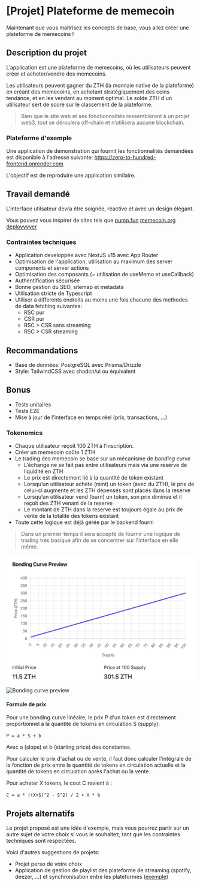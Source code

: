 # [Projet] Plateforme de memecoin

Maintenant que vous maitrisez les concepts de base, vous allez créer une plateforme de memecoins !

## Description du projet

L’application est une plateforme de memecoins, où les utilisateurs peuvent créer et acheter/vendre des memecoins.

Les utilisateurs peuvent gagner du ZTH (la monnaie native de la plateforme) en créant des memecoins, en achetant stratégiquement des coins tendance, et en les vendant au moment optimal. Le solde ZTH d'un utilisateur sert de score sur le classement de la plateforme.

> Bien que le site web et ses fonctionnalités ressembleront à un projet web3, tout se déroulera off-chain et n’utilisera aucune blockchain.

### Plateforme d'exemple

Une application de démonstration qui fournit les fonctionnalités demandées est disponible à l'adresse suivante:
https://zero-to-hundred-frontend.onrender.com

L'objectif est de reproduire une application similaire.

## Travail demandé

L'interface utilsateur devra être soignée, réactive et avec un design élégant.

Vous pouvez vous inspirer de sites tels que [pump.fun](https://pump.fun/board) [memecoin.org](https://www.memecoin.org/) [deployyyyer](https://deployyyyer.io/)

### Contraintes techniques

- Application developpée avec NextJS v15 avec App Router
- Optimisation de l'application, utilisation au maximum des server components et server actions
- Optimisation des composants (~ utilisation de useMemo et useCallback)
- Authentification sécurisée
- Bonne gestion du SEO, sitemap et metadata
- Utilisation stricte de Typescript
- Utiliser à differents endroits au moins une fois chacune des methodes de data fetching suivantes:
  - RSC pur
  - CSR pur
  - RSC > CSR sans streaming
  - RSC > CSR streaming

## Recommandations

- Base de données: PostgreSQL avec Prisma/Drizzle
- Style: TailwindCSS avec shadcn/ui ou équivalent

## Bonus

- Tests unitaires
- Tests E2E
- Mise à jour de l'interface en temps réel (prix, transactions, ...)

### Tokenomics

- Chaque utilisateur reçoit 100 ZTH à l’inscription.
- Créer un memecoin coûte 1 ZTH
- Le trading des memecoin se base sur un mécanisme de _bonding curve_
  - L’échange ne se fait pas entre utilisateurs mais via une reserve de liquidité en ZTH
  - Le prix est directement lié à la quantité de token existant
  - Lorsqu’un utilisateur achète (mint) un token (avec du ZTH), le prix de celui-ci augmente et les ZTH dépensés sont placés dans la reserve
  - Lorsqu’un utilisateur vend (burn) un token, son prix diminue et il reçoit des ZTH venant de la reserve
  - Le montant de ZTH dans la reserve est toujours égale au prix de vente de la totalité des tokens existant
- Toute cette logique est déjà gérée par le backend fourni

> Dans un premier temps il sera accepté de fournir une logique de trading très basique afin de se concentrer sur l'interface en elle même.

<div class="grid-2">
  <div>
    <img src="../assets/bonding-curve.jpg" alt="Bonding curve preview" />
  </div>
  <div>
    <img src="https://miro.medium.com/v2/resize%3Afit%3A1400/format%3Awebp/0%2Ayl-NRQ37gIM9bQI9.png" alt="Bonding curve preview" />
  </div>
</div>

#### Formule de prix

Pour une bonding curve linéaire, le prix P d'un token est directement proportionnel à la quantité de tokens en circulation S (supply):

`P = a * S + b`

Avec a (slope) et b (starting price) des constantes.

Pour calculer le prix d'achat ou de vente, il faut donc calculer l'intégrale de la fonction de prix entre la quantité de tokens en circulation actuelle et la quantité de tokens en circulation après l'achat ou la vente.

Pour acheter X tokens, le cout C revient à :

`C = a * ((X+S)^2 - S^2) / 2 + X * b`


## Projets alternatifs

Le projet proposé est une idée d'exemple, mais vous pourrez partir sur un autre sujet de votre choix si vous le souhaitez, tant que les contraintes techniques sont respectées.

Voici d'autres suggestions de projets:

- Projet perso de votre choix
- Application de gestion de playlist des plateforme de streaming (spotify, deezer, ...) et synchronisation entre les plateformes ([exemple](https://soundiiz.com/tutorial/spotify-to-youtube-music))